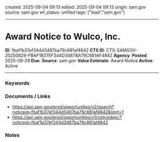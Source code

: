 created: 2025-09-04 09:13
edited: 2025-09-04 09:13
origin: sam.gov
source: sam.gov
wf_status: unfiled
tags: ["lead","sam.gov"]

---

# Award Notice to Wulco, Inc.

**ID**: fbaf1b37ef344d3487ba79c881af4842
**CTS ID**: CTS-SAMGOV-20250829-FBAF1B37EF344D3487BA79C881AF4842
**Agency**: 
**Posted**: 2025-08-29
**Due**: 
**Source**: sam.gov
**Value Estimate**: Award Notice
**Active**: Active

---

### Keywords


### Documents / Links
- <https://api.sam.gov/prod/opportunities/v2/search?noticeid=fbaf1b37ef344d3487ba79c881af4842&limit=1>
- <https://api.sam.gov/prod/opportunities/v1/noticedesc?noticeid=fbaf1b37ef344d3487ba79c881af4842>

### Notes

